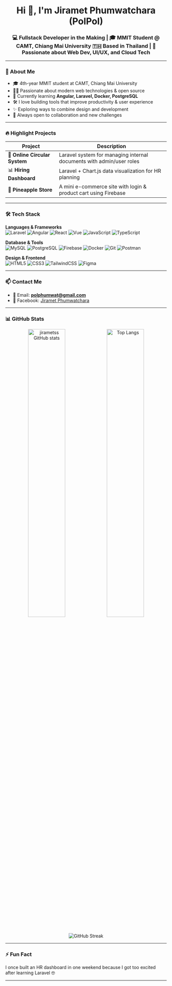 <h1 align="center">Hi 👋, I'm Jiramet Phumwatchara (PolPol)</h1>
<h3 align="center">
💻 Fullstack Developer in the Making | 🎓 MMIT Student @ CAMT, Chiang Mai University  
🇹🇭 Based in Thailand | 🚀 Passionate about Web Dev, UI/UX, and Cloud Tech
</h3>

---

### 🌟 About Me

- 🎓 4th-year MMIT student at CAMT, Chiang Mai University  
- 👨‍💻 Passionate about modern web technologies & open source  
- 🌱 Currently learning **Angular, Laravel, Docker, PostgreSQL**  
- 🛠 I love building tools that improve productivity & user experience  
- ✨ Exploring ways to combine design and development  
- 🤝 Always open to collaboration and new challenges

---

### 🔥 Highlight Projects

| Project | Description |
|--------|-------------|
| 📄 **Online Circular System** | Laravel system for managing internal documents with admin/user roles |
| 📊 **Hiring Dashboard** | Laravel + Chart.js data visualization for HR planning |
| 🍍 **Pineapple Store** | A mini e-commerce site with login & product cart using Firebase |

---

### 🛠️ Tech Stack

**Languages & Frameworks**  
![Laravel](https://img.shields.io/badge/-Laravel-red?logo=laravel&logoColor=white&style=flat-square)
![Angular](https://img.shields.io/badge/-Angular-DD0031?logo=angular&logoColor=white&style=flat-square)
![React](https://img.shields.io/badge/-React-61DAFB?logo=react&logoColor=black&style=flat-square)
![Vue](https://img.shields.io/badge/-Vue-4FC08D?logo=vue.js&logoColor=white&style=flat-square)
![JavaScript](https://img.shields.io/badge/-JavaScript-F7DF1E?logo=javascript&logoColor=black&style=flat-square)
![TypeScript](https://img.shields.io/badge/-TypeScript-3178C6?logo=typescript&logoColor=white&style=flat-square)

**Database & Tools**  
![MySQL](https://img.shields.io/badge/-MySQL-4479A1?logo=mysql&logoColor=white&style=flat-square)
![PostgreSQL](https://img.shields.io/badge/-PostgreSQL-336791?logo=postgresql&logoColor=white&style=flat-square)
![Firebase](https://img.shields.io/badge/-Firebase-FFCA28?logo=firebase&logoColor=black&style=flat-square)
![Docker](https://img.shields.io/badge/-Docker-2496ED?logo=docker&logoColor=white&style=flat-square)
![Git](https://img.shields.io/badge/-Git-F05032?logo=git&logoColor=white&style=flat-square)
![Postman](https://img.shields.io/badge/-Postman-FF6C37?logo=postman&logoColor=white&style=flat-square)

**Design & Frontend**  
![HTML5](https://img.shields.io/badge/-HTML5-E34F26?logo=html5&logoColor=white&style=flat-square)
![CSS3](https://img.shields.io/badge/-CSS3-1572B6?logo=css3&logoColor=white&style=flat-square)
![TailwindCSS](https://img.shields.io/badge/-TailwindCSS-06B6D4?logo=tailwind-css&logoColor=white&style=flat-square)
![Figma](https://img.shields.io/badge/-Figma-F24E1E?logo=figma&logoColor=white&style=flat-square)

---

### 📫 Contact Me

- 📧 Email: **polphumwat@gmail.com**  
- 📘 Facebook: [Jiramet Phumwatchara](https://fb.com/jiramet%20phumwatchara)

---

### 📊 GitHub Stats

<p align="center">
  <img src="https://github-readme-stats.vercel.app/api?username=jirametss&show_icons=true&theme=radical" alt="jirametss GitHub stats" width="48%" />
  <img src="https://github-readme-stats.vercel.app/api/top-langs/?username=jirametss&layout=compact&theme=radical" alt="Top Langs" width="48%" />
</p>

<p align="center">
  <img src="https://github-readme-streak-stats.herokuapp.com/?user=jirametss&theme=radical" alt="GitHub Streak" />
</p>

---

### ⚡ Fun Fact  
I once built an HR dashboard in one weekend because I got too excited after learning Laravel 🤓

---

